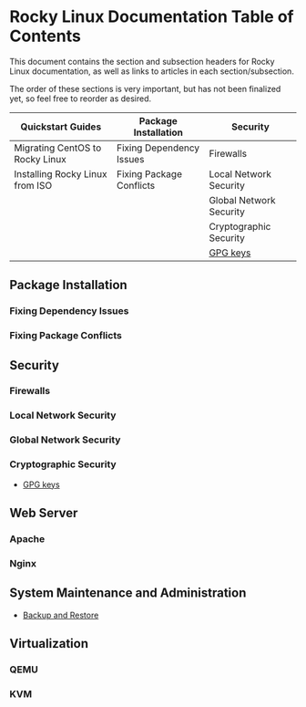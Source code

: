 # Rocky Linux Documentation Table of Contents

This document contains the section and subsection headers for Rocky Linux documentation, as well as links to articles in each section/subsection.

The order of these sections is very important, but has not been finalized yet, so feel free to reorder as desired.


| Quickstart Guides | Package Installation | Security |
| --- | --- | --- |
| Migrating CentOS to Rocky Linux| Fixing Dependency Issues | Firewalls |
| Installing Rocky Linux from ISO | Fixing Package Conflicts | Local Network Security |
|  |  | Global Network Security |
|  |  | Cryptographic Security |
|  |  | [GPG keys](#link-to-gpg-keys) |

## Package Installation

### Fixing Dependency Issues

### Fixing Package Conflicts


## Security

### Firewalls

### Local Network Security

### Global Network Security

### Cryptographic Security
 
* [GPG keys](#link-to-gpg-keys) 


## Web Server

### Apache

### Nginx


## System Maintenance and Administration

* [Backup and Restore](#link-to-backup-and-restore)


## Virtualization

### QEMU

### KVM


